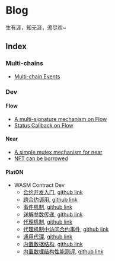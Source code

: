 # Blog
生有涯，知无涯，须尽欢~ 

## Index
### Multi-chains
* [Multi-chain Events](https://github.com/xiyu1984/Blog/blob/main/docs/Multi-Chain%20Events.md)

### Dev
#### Flow
* [A multi-signature mechanism on Flow](https://github.com/xiyu1984/CadenceCook/tree/main/project/multi-signature)
* [Status Callback on Flow](https://github.com/xiyu1984/CadenceCook/tree/main/project/submit-with-auth)

#### Near
* [A simple mutex mechanism for near](https://github.com/xiyu1984/mutex_near)
* [NFT can be borrowed](https://github.com/xiyu1984/NFT666)

#### PlatON
* WASM Contract Dev
    * [合约开发入门](https://devdocs.platon.network/docs/zh-CN/WASM_Contract_1), 
    [github link](https://github.com/xiyu1984/docs/blob/master/website/i18n/zh-CN/docusaurus-plugin-content-docs/current/PlatON%20WASM%E4%B8%80-%E5%90%88%E7%BA%A6%E5%BC%80%E5%8F%91%E5%85%A5%E9%97%A8.md)
    * [跨合约调用](https://devdocs.platon.network/docs/zh-CN/WASM_Contract_2), 
    [github link](https://github.com/xiyu1984/docs/blob/master/website/i18n/zh-CN/docusaurus-plugin-content-docs/current/PlatON%20WASM%E4%BA%8C-%E8%B7%A8%E5%90%88%E7%BA%A6%E8%B0%83%E7%94%A8.md)
    * [事件机制](https://devdocs.platon.network/docs/zh-CN/WASM_Contract_3), 
    [github link](https://github.com/xiyu1984/docs/blob/master/website/i18n/zh-CN/docusaurus-plugin-content-docs/current/PlatON%20WASM%E4%B8%89-%E4%BA%8B%E4%BB%B6%E6%9C%BA%E5%88%B6.md)
    * [详解参数传递](https://devdocs.platon.network/docs/zh-CN/WASM_Contract_4), 
    [github link](https://github.com/xiyu1984/docs/blob/master/website/i18n/zh-CN/docusaurus-plugin-content-docs/current/PlatON%20WASM%E5%9B%9B-%E8%AF%A6%E8%A7%A3%E5%8F%82%E6%95%B0%E4%BC%A0%E9%80%92.md)
    * [代理机制](https://devdocs.platon.network/docs/zh-CN/WASM_Contract_5), 
    [github link](https://github.com/xiyu1984/docs/blob/master/website/i18n/zh-CN/docusaurus-plugin-content-docs/current/PlatON%20WASM%E4%BA%94-%E4%BB%A3%E7%90%86%E6%9C%BA%E5%88%B6.md)
    * [代理机制中访问合约事件](https://devdocs.platon.network/docs/zh-CN/WASM_Contract_6), 
    [github link](https://github.com/xiyu1984/docs/blob/master/website/i18n/zh-CN/docusaurus-plugin-content-docs/current/PlatON%20WASM%E5%85%AD-%E4%BB%A3%E7%90%86%E4%BA%8B%E4%BB%B6%E8%B0%83%E7%94%A8.md)
    * [通用代理](https://devdocs.platon.network/docs/zh-CN/WASM_Contract_7), 
    [github link](https://github.com/xiyu1984/docs/blob/master/website/i18n/zh-CN/docusaurus-plugin-content-docs/current/PlatON%20WASM%E4%B8%83-%E9%80%9A%E7%94%A8%E4%BB%A3%E7%90%86.md)
    * [内置数据结构](https://devdocs.platon.network/docs/zh-CN/WASM_Contract_8), 
    [github link](https://github.com/xiyu1984/docs/blob/master/website/i18n/zh-CN/docusaurus-plugin-content-docs/current/PlatON%20WASM%E5%85%AB-%E5%86%85%E7%BD%AE%E6%95%B0%E6%8D%AE%E7%BB%93%E6%9E%84.md)
    * [内置数据结构性能测评](https://devdocs.platon.network/docs/zh-CN/WASM_Contract_9), 
    [github link](https://github.com/xiyu1984/docs/blob/master/website/i18n/zh-CN/docusaurus-plugin-content-docs/current/Build-in%20Type%20Performance%20Test.md)
